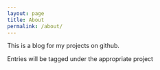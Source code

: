 ```yaml
---
layout: page
title: About
permalink: /about/
---
```

This is a blog for my projects on github. 

Entries will be tagged under the appropriate project
